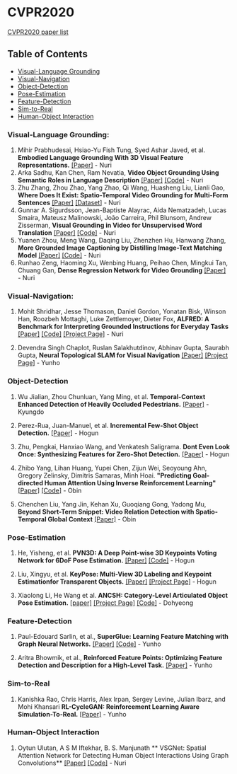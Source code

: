 # CVPR2020
[CVPR2020 paper list](http://openaccess.thecvf.com/CVPR2020.py)

## Table of Contents
  - [Visual-Language Grounding](#visual-language-grounding)
  - [Visual-Navigation](#visual-navigation)
  - [Object-Detection](#object-detection)
  - [Pose-Estimation](#pose-estimation)
  - [Feature-Detection](#feature-detection)
  - [Sim-to-Real](#sim-to-real)
  - [Human-Object Interaction](#human-object-interaction)



### Visual-Language Grounding:
1. Mihir Prabhudesai, Hsiao-Yu Fish Tung, Syed Ashar Javed, et al. **Embodied Language Grounding With 3D Visual Feature Representations.** [[Paper]](https://arxiv.org/pdf/1910.01210.pdf) - Nuri
2. Arka Sadhu, Kan Chen, Ram Nevatia, **Video Object Grounding Using Semantic Roles in Language Description** [[Paper]](https://arxiv.org/pdf/2003.10606.pdf) [[Code]](https://github.com/TheShadow29/vognet-pytorch) - Nuri
3. Zhu Zhang, Zhou Zhao, Yang Zhao, Qi Wang, Huasheng Liu, Lianli Gao, **Where Does It Exist: Spatio-Temporal Video Grounding for Multi-Form Sentences** [[Paper]](https://arxiv.org/pdf/2001.06891.pdf) [[Dataset]](https://github.com/Guaranteer/VidSTG-Dataset) - Nuri
4. Gunnar A. Sigurdsson, Jean-Baptiste Alayrac, Aida Nematzadeh, Lucas Smaira, Mateusz Malinowski, João Carreira, Phil Blunsom, Andrew Zisserman, **Visual Grounding in Video for Unsupervised Word Translation** [[Paper]](https://arxiv.org/pdf/2003.05078.pdf) [[Code]](https://github.com/gsig/visual-grounding) - Nuri
5. Yuanen Zhou, Meng Wang, Daqing Liu, Zhenzhen Hu, Hanwang Zhang, **More Grounded Image Captioning by Distilling Image-Text Matching Model** [[Paper]](https://arxiv.org/pdf/2004.00390.pdf) [[Code]](https://github.com/YuanEZhou/Grounded-Image-Captioning) - Nuri
6. Runhao Zeng, Haoming Xu, Wenbing Huang, Peihao Chen, Mingkui Tan, Chuang Gan, **Dense Regression Network for Video Grounding** [[Paper]](https://arxiv.org/pdf/2004.03545.pdf) - Nuri

### Visual-Navigation:
1. Mohit Shridhar, Jesse Thomason, Daniel Gordon, Yonatan Bisk, Winson Han, Roozbeh Mottaghi, Luke Zettlemoyer, Dieter Fox, **ALFRED: A Benchmark for Interpreting Grounded Instructions for Everyday Tasks** [[Paper]](https://arxiv.org/pdf/1912.01734.pdf) [[Code]](https://github.com/askforalfred/alfred) [[Project Page]](https://askforalfred.com/) - Nuri

2. Devendra Singh Chaplot, Ruslan Salakhutdinov, Abhinav Gupta, Saurabh Gupta, **Neural Topological SLAM for Visual Navigation** [[Paper]](http://www.cs.cmu.edu/~dchaplot/papers/cvpr20_neural_topological_slam.pdf) [[Project Page]](http://www.cs.cmu.edu/~dchaplot/projects/neural-topological-slam.html) - Yunho

### Object-Detection
1. Wu Jialian, Zhou Chunluan, Yang Ming, et al. **Temporal-Context Enhanced Detection of Heavily Occluded Pedestrians.** [[Paper]](https://cse.buffalo.edu/~jsyuan/papers/2020/TFAN.pdf) - Kyungdo

2. Perez-Rua, Juan-Manuel, et al. **Incremental Few-Shot Object Detection.** [[Paper]](https://arxiv.org/pdf/2003.04668.pdf) - Hogun

3. Zhu, Pengkai, Hanxiao Wang, and Venkatesh Saligrama. **Dont Even Look Once: Synthesizing Features for Zero-Shot Detection.** [[Paper]](https://arxiv.org/pdf/1911.07933.pdf) - Hogun

4. Zhibo Yang, Lihan Huang, Yupei Chen, Zijun Wei, Seoyoung Ahn, Gregory Zelinsky, Dimitris Samaras, Minh Hoai. **"Predicting Goal-directed Human Attention Using Inverse Reinforcement Learning"**  [[Paper]](https://arxiv.org/pdf/2005.14310.pdf) [[Code]](https://github.com/cvlab-stonybrook/Scanpath_Prediction) - Obin

5. Chenchen Liu, Yang Jin, Kehan Xu, Guoqiang Gong, Yadong Mu, **Beyond Short-Term Snippet: Video Relation Detection with Spatio-Temporal Global Context** [[Paper]](http://openaccess.thecvf.com/content_CVPR_2020/papers/Liu_Beyond_Short-Term_Snippet_Video_Relation_Detection_With_Spatio-Temporal_Global_Context_CVPR_2020_paper.pdf) - Obin

### Pose-Estimation
1. He, Yisheng, et al. **PVN3D: A Deep Point-wise 3D Keypoints Voting Network for 6DoF Pose Estimation.** [[Paper]](https://arxiv.org/pdf/1911.04231.pdf) [[Code]](https://github.com/ethnhe/PVN3D) - Hogun

2. Liu, Xingyu, et al. **KeyPose: Multi-View 3D Labeling and Keypoint Estimationfor Transparent Objects.** [[Paper]](https://arxiv.org/pdf/1912.02805.pdf) [[Project Page]](https://sites.google.com/view/keypose) - Hogun

3. Xiaolong Li, He Wang et al. **ANCSH: Category-Level Articulated Object Pose Estimation.** [[paper]](https://arxiv.org/pdf/1912.11913.pdf) [[Project Page]](https://articulated-pose.github.io/) [[Code]](https://github.com/dragonlong/articulated-pose) - Dohyeong

### Feature-Detection
1. Paul-Edouard Sarlin, et al., **SuperGlue: Learning Feature Matching with Graph Neural Networks.** [[Paper]](https://arxiv.org/pdf/1911.11763.pdf) [[Code]](https://github.com/magicleap/SuperGluePretrainedNetwork) - Yunho

2. Aritra Bhowmik, et al., **Reinforced Feature Points: Optimizing Feature Detection and Description for a High-Level Task.** [[Paper]](https://arxiv.org/pdf/1912.00623.pdf) - Yunho

### Sim-to-Real
1. Kanishka Rao, Chris Harris, Alex Irpan, Sergey Levine, Julian Ibarz, and Mohi Khansari **RL-CycleGAN: Reinforcement Learning Aware Simulation-To-Real.** [[Paper]](http://openaccess.thecvf.com/content_CVPR_2020/papers/Rao_RL-CycleGAN_Reinforcement_Learning_Aware_Simulation-to-Real_CVPR_2020_paper.pdf) - Yunho


### Human-Object Interaction

1. Oytun Ulutan, A S M Iftekhar, B. S. Manjunath	**	VSGNet: Spatial Attention Network for Detecting Human Object Interactions Using Graph Convolutions** [[Paper]](http://openaccess.thecvf.com/content_CVPR_2020/papers/Ulutan_VSGNet_Spatial_Attention_Network_for_Detecting_Human_Object_Interactions_Using_CVPR_2020_paper.pdf) [[Code]](https://github.com/ASMIftekhar/VSGNet) - Nuri
